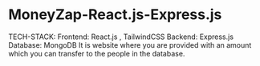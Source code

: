 # MoneyZap-React.js-Express.js

TECH-STACK:
Frontend: React.js , TailwindCSS
Backend: Express.js
Database: MongoDB
It is website where you are provided with an amount which you can transfer to the people in the database.
